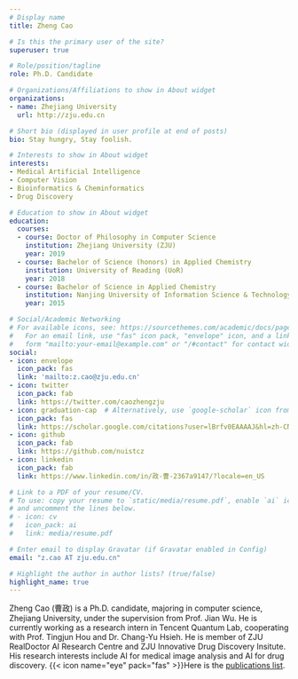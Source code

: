 ```yaml
---
# Display name
title: Zheng Cao

# Is this the primary user of the site?
superuser: true

# Role/position/tagline
role: Ph.D. Candidate

# Organizations/Affiliations to show in About widget
organizations:
- name: Zhejiang University
  url: http://zju.edu.cn

# Short bio (displayed in user profile at end of posts)
bio: Stay hungry, Stay foolish.

# Interests to show in About widget
interests:
- Medical Artificial Intelligence
- Computer Vision
- Bioinformatics & Cheminformatics
- Drug Discovery

# Education to show in About widget
education:
  courses:
  - course: Doctor of Philosophy in Computer Science
    institution: Zhejiang University (ZJU)
    year: 2019
  - course: Bachelor of Science (honors) in Applied Chemistry
    institution: University of Reading (UoR)
    year: 2018
  - course: Bachelor of Science in Applied Chemistry
    institution: Nanjing University of Information Science & Technology (NUIST)
    year: 2015

# Social/Academic Networking
# For available icons, see: https://sourcethemes.com/academic/docs/page-builder/#icons
#   For an email link, use "fas" icon pack, "envelope" icon, and a link in the
#   form "mailto:your-email@example.com" or "/#contact" for contact widget.
social:
- icon: envelope
  icon_pack: fas
  link: 'mailto:z.cao@zju.edu.cn'
- icon: twitter
  icon_pack: fab
  link: https://twitter.com/caozhengzju
- icon: graduation-cap  # Alternatively, use `google-scholar` icon from `ai` icon pack
  icon_pack: fas
  link: https://scholar.google.com/citations?user=lBrfv0EAAAAJ&hl=zh-CN
- icon: github
  icon_pack: fab
  link: https://github.com/nuistcz
- icon: linkedin
  icon_pack: fab
  link: https://www.linkedin.com/in/政-曹-2367a9147/?locale=en_US

# Link to a PDF of your resume/CV.
# To use: copy your resume to `static/media/resume.pdf`, enable `ai` icons in `params.toml`, 
# and uncomment the lines below.
# - icon: cv
#   icon_pack: ai
#   link: media/resume.pdf

# Enter email to display Gravatar (if Gravatar enabled in Config)
email: "z.cao AT zju.edu.cn"

# Highlight the author in author lists? (true/false)
highlight_name: true
---
```

Zheng Cao (曹政) is a Ph.D. candidate, majoring in computer science, Zhejiang University, under the supervision from Prof. Jian Wu. He is currently working as a research intern in Tencent Quantum Lab, cooperating with Prof. Tingjun Hou and Dr. Chang-Yu Hsieh. He is member of ZJU RealDoctor AI Research Centre and ZJU Innovative Drug Discovery Insitute. His research interests include AI for medical image analysis and AI for drug discovery. 
{{< icon name="eye" pack="fas" >}}Here is the [publications list](./publication/).

<!-- {{< icon name="download" pack="fas" >}} Download my {{< staticref "media/demo_resume.pdf" "newtab" >}}resumé{{< /staticref >}}. -->

<!-- Global site tag (gtag.js) - Google Analytics -->
<script async src="https://www.googletagmanager.com/gtag/js?id=G-7Q0V5Y3KXJ"></script>
<script>
  window.dataLayer = window.dataLayer || [];
  function gtag(){dataLayer.push(arguments);}
  gtag('js', new Date());

  gtag('config', 'G-7Q0V5Y3KXJ');
</script>
